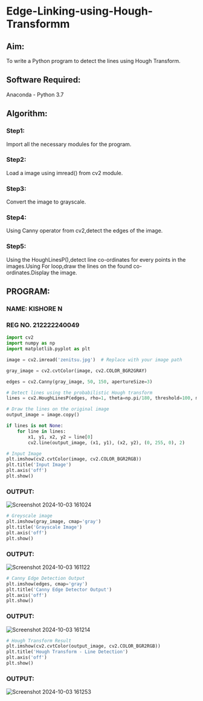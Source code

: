# Edge-Linking-using-Hough-Transformm
## Aim:
To write a Python program to detect the lines using Hough Transform.

## Software Required:
Anaconda - Python 3.7

## Algorithm:
### Step1:

Import all the necessary modules for the program.
### Step2:

Load a image using imread() from cv2 module.
### Step3:

Convert the image to grayscale.
### Step4:

Using Canny operator from cv2,detect the edges of the image.
### Step5:

Using the HoughLinesP(),detect line co-ordinates for every points in the images.Using For loop,draw the lines on the found co-ordinates.Display the image.

## PROGRAM:
### NAME: KISHORE N
### REG NO. 212222240049

```python
import cv2
import numpy as np
import matplotlib.pyplot as plt

image = cv2.imread('zenitsu.jpg')  # Replace with your image path

gray_image = cv2.cvtColor(image, cv2.COLOR_BGR2GRAY)

edges = cv2.Canny(gray_image, 50, 150, apertureSize=3)

# Detect lines using the probabilistic Hough transform
lines = cv2.HoughLinesP(edges, rho=1, theta=np.pi/180, threshold=100, minLineLength=50, maxLineGap=10)

# Draw the lines on the original image
output_image = image.copy()

if lines is not None:
    for line in lines:
        x1, y1, x2, y2 = line[0]
        cv2.line(output_image, (x1, y1), (x2, y2), (0, 255, 0), 2)
```
```python
# Input Image 
plt.imshow(cv2.cvtColor(image, cv2.COLOR_BGR2RGB))
plt.title('Input Image')
plt.axis('off')
plt.show()
```
### OUTPUT:
![Screenshot 2024-10-03 161024](https://github.com/user-attachments/assets/d9cc9e35-476d-4ef5-982e-9252fb43a067)

```python
# Greyscale image
plt.imshow(gray_image, cmap='gray')
plt.title('Grayscale Image')
plt.axis('off')
plt.show()
```
### OUTPUT:
![Screenshot 2024-10-03 161122](https://github.com/user-attachments/assets/a2add0dd-c8cc-46b6-9ca3-8760ce9022d1)

```python
# Canny Edge Detection Output
plt.imshow(edges, cmap='gray')
plt.title('Canny Edge Detector Output')
plt.axis('off')
plt.show()
```
### OUTPUT:
![Screenshot 2024-10-03 161214](https://github.com/user-attachments/assets/c0a5bb0b-d72f-4f84-9e72-d1d69fcba2ad)

```python
# Hough Transform Result
plt.imshow(cv2.cvtColor(output_image, cv2.COLOR_BGR2RGB))
plt.title('Hough Transform - Line Detection')
plt.axis('off')
plt.show()
```
### OUTPUT:
![Screenshot 2024-10-03 161253](https://github.com/user-attachments/assets/38998e9e-b3a8-4ec0-b77d-8dcb462c028d)

